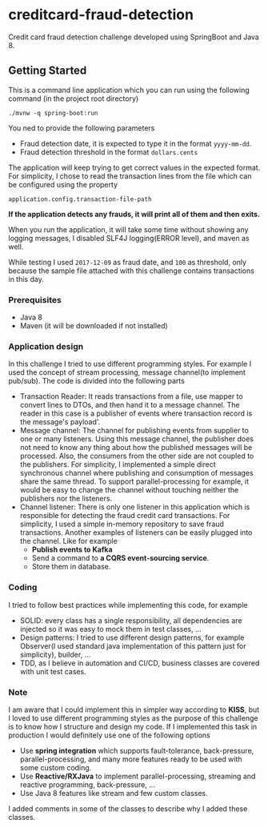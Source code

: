 # creditcard-fraud-detection
Credit card fraud detection challenge developed using SpringBoot and Java 8.

## Getting Started
This is a command line application which you can run using the following command (in the project root directory)
```
./mvnw -q spring-boot:run
```
You ned to provide the following parameters
- Fraud detection date, it is expected to type it in the format ```yyyy-mm-dd```.
- Fraud detection threshold in the format ```dollars.cents```

The application will keep trying to get correct values in the expected format. 
For simplicity, I chose to read the transaction lines from the file which can be configured using the property 
```
application.config.transaction-file-path
```
__If the application detects any frauds, it will print all of them and then exits.__

When you run the application, it will take some time without showing any logging messages, 
I disabled SLF4J logging(ERROR level), and maven as well.

While testing I used ```2017-12-09``` as fraud date, and ```100``` as threshold, only because the sample 
file attached with this challenge contains transactions in this day. 

### Prerequisites
- Java 8
- Maven (it will be downloaded if not installed)

### Application design
In this challenge I tried to use different programming styles. For example I used the concept of
stream processing, message channel(to implement pub/sub). 
The code is divided into the following parts

- Transaction Reader: It reads transactions from a file, use mapper to convert lines to DTOs, and then hand it to a 
message channel. The reader in this case is a publisher of events where transaction record is the message's payload'.
- Message channel: The channel for publishing events from supplier to one or many listeners. 
Using this message channel, the publisher does not need to know any thing about how the published messages
will be processed. Also, the consumers from the other side are not coupled to the publishers.
For simplicity, I implemented a simple direct synchronous channel where publishing and consumption of messages share
the same thread. To support parallel-processing for example, it would be easy to change the channel without 
touching neither the publishers nor the listeners.
- Channel listener: There is only one listener in this application which is responsible for detecting
the fraud credit card transactions. For simplicity, I used a simple in-memory repository to save fraud transactions.
Another examples of listeners can be easily plugged into the channel. Like for example
    - __Publish events to Kafka__
    - Send a command to __a CQRS event-sourcing service__.
    - Store them in database.
 

### Coding
I tried to follow best practices while implementing this code, for example
- SOLID: every class has a single responsibility, all dependencies are injected so it was easy to mock them in test classes, ...
- Design patterns: I tried to use different design patterns, for example Observer(I used standard java implementation of 
this pattern just for simplicity), builder, ...
- TDD, as I believe in automation and CI/CD, business classes are covered with unit test cases.

### Note
I am aware that I could implement this in simpler way according to **KISS**, but I loved to use
different programming styles as the purpose of this challenge is to know how I structure and design my code.
If I implemented this task in production I would definitely use one of the following options
- Use **spring integration** which supports fault-tolerance, back-pressure, parallel-processing, and many more features 
ready to be used with some custom coding.
- Use **Reactive/RXJava** to implement parallel-processing, streaming and reactive programming, back-pressure, ...
- Use Java 8 features like stream and few custom classes.
 
I added comments in some of the classes to describe why I added these classes.